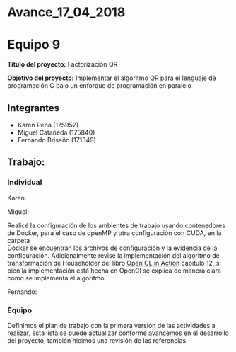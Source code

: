 # Avance_17_04_2018

Equipo 9 
=================================================
**Título del proyecto:** Factorización QR

**Objetivo del proyecto:** Implementar el algoritmo QR para el lenguaje de programación C bajo un enforque de programación en paralelo


Integrantes
---------------------------------------------------
+ Karen Peña (175952)
+ Miguel Catañeda (175840)
+ Fernando Briseño (171349)


## Trabajo:

### Individual

Karen: 



Miguel: 

Realicé la configuración de los ambientes de trabajo usando contenedores de Docker, para el caso de openMP y otra configuración con CUDA, en la carpeta   
[Docker](docker) se encuentran los archivos de configuración y la evidencia de la configuración. Adicionalmente revise la implementación del algoritmo 
de transformación de Householder del libro [Open CL in Action](https://livebook.manning.com/#!/book/opencl-in-action/chapter-12/156) capítulo 12, si bien la implementación está hecha en OpenCl se explica de manera clara como se implementa el algoritmo. 



Fernando:


### Equipo

Definimos el plan de trabajo con la primera versión de las actividades a realizar, esta lista se puede actualizar conforme avancemos en el desarrollo del proyecto, también hicimos una revisión de las referencias. 







